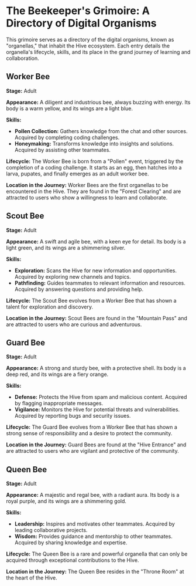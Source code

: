 # The Beekeeper's Grimoire: A Directory of Digital Organisms

This grimoire serves as a directory of the digital organisms, known as "organellas," that inhabit the Hive ecosystem. Each entry details the organella's lifecycle, skills, and its place in the grand journey of learning and collaboration.

## Worker Bee

**Stage:** Adult

**Appearance:** A diligent and industrious bee, always buzzing with energy. Its body is a warm yellow, and its wings are a light blue.

**Skills:**
*   **Pollen Collection:** Gathers knowledge from the chat and other sources. Acquired by completing coding challenges.
*   **Honeymaking:** Transforms knowledge into insights and solutions. Acquired by assisting other teammates.

**Lifecycle:**
The Worker Bee is born from a "Pollen" event, triggered by the completion of a coding challenge. It starts as an egg, then hatches into a larva, pupates, and finally emerges as an adult worker bee.

**Location in the Journey:**
Worker Bees are the first organellas to be encountered in the Hive. They are found in the "Forest Clearing" and are attracted to users who show a willingness to learn and collaborate.

## Scout Bee

**Stage:** Adult

**Appearance:** A swift and agile bee, with a keen eye for detail. Its body is a light green, and its wings are a shimmering silver.

**Skills:**
*   **Exploration:** Scans the Hive for new information and opportunities. Acquired by exploring new channels and topics.
*   **Pathfinding:** Guides teammates to relevant information and resources. Acquired by answering questions and providing help.

**Lifecycle:**
The Scout Bee evolves from a Worker Bee that has shown a talent for exploration and discovery.

**Location in the Journey:**
Scout Bees are found in the "Mountain Pass" and are attracted to users who are curious and adventurous.

## Guard Bee

**Stage:** Adult

**Appearance:** A strong and sturdy bee, with a protective shell. Its body is a deep red, and its wings are a fiery orange.

**Skills:**
*   **Defense:** Protects the Hive from spam and malicious content. Acquired by flagging inappropriate messages.
*   **Vigilance:** Monitors the Hive for potential threats and vulnerabilities. Acquired by reporting bugs and security issues.

**Lifecycle:**
The Guard Bee evolves from a Worker Bee that has shown a strong sense of responsibility and a desire to protect the community.

**Location in the Journey:**
Guard Bees are found at the "Hive Entrance" and are attracted to users who are vigilant and protective of the community.

## Queen Bee

**Stage:** Adult

**Appearance:** A majestic and regal bee, with a radiant aura. Its body is a royal purple, and its wings are a shimmering gold.

**Skills:**
*   **Leadership:** Inspires and motivates other teammates. Acquired by leading collaborative projects.
*   **Wisdom:** Provides guidance and mentorship to other teammates. Acquired by sharing knowledge and expertise.

**Lifecycle:**
The Queen Bee is a rare and powerful organella that can only be acquired through exceptional contributions to the Hive.

**Location in the Journey:**
The Queen Bee resides in the "Throne Room" at the heart of the Hive.
